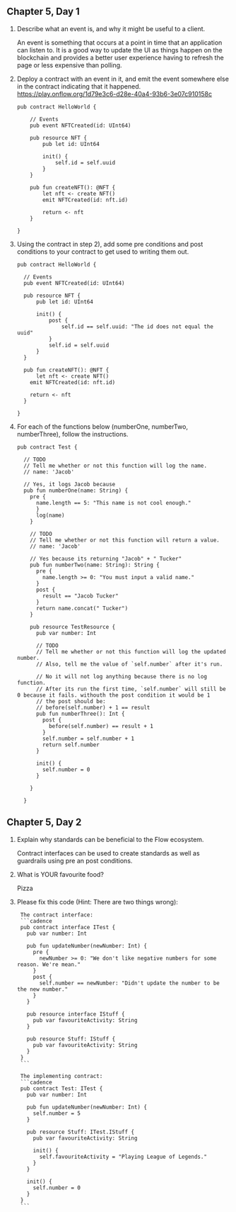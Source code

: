 ## Chapter 5, Day 1

1. Describe what an event is, and why it might be useful to a client.

    An event is something that occurs at a point in time that an application can listen to.  It is a good way to update the UI as things happen on the blockchain and provides a better user experience having to refresh the page or less expensive than polling.

2. Deploy a contract with an event in it, and emit the event somewhere else in the contract indicating that it happened.
https://play.onflow.org/1d79e3c6-d28e-40a4-93b6-3e07c910158c
    ```cadence
    pub contract HelloWorld {

        // Events
        pub event NFTCreated(id: UInt64)

        pub resource NFT {
            pub let id: UInt64

            init() {
                self.id = self.uuid
            }
        }

        pub fun createNFT(): @NFT {
            let nft <- create NFT()
            emit NFTCreated(id: nft.id)

            return <- nft
        }

    }
    ```
3. Using the contract in step 2), add some pre conditions and post conditions to your contract to get used to writing them out.
    ```cadence
    pub contract HelloWorld {

      // Events
      pub event NFTCreated(id: UInt64)

      pub resource NFT {
          pub let id: UInt64

          init() {
              post {
                  self.id == self.uuid: "The id does not equal the uuid"
              }
              self.id = self.uuid
          }
      }

      pub fun createNFT(): @NFT {
          let nft <- create NFT()
        emit NFTCreated(id: nft.id)

        return <- nft
      }

    }
    ```

  4. For each of the functions below (numberOne, numberTwo, numberThree), follow the instructions.

      ```cadence
      pub contract Test {

        // TODO
        // Tell me whether or not this function will log the name.
        // name: 'Jacob'

        // Yes, it logs Jacob because 
        pub fun numberOne(name: String) {
          pre {
            name.length == 5: "This name is not cool enough."
            }
            log(name)
          }

          // TODO
          // Tell me whether or not this function will return a value.
          // name: 'Jacob'

          // Yes because its returning "Jacob" + " Tucker"
          pub fun numberTwo(name: String): String {
            pre {
              name.length >= 0: "You must input a valid name."
            }
            post {
              result == "Jacob Tucker"
            }
            return name.concat(" Tucker")
          }

          pub resource TestResource {
            pub var number: Int

            // TODO
            // Tell me whether or not this function will log the updated number.
            // Also, tell me the value of `self.number` after it's run.

            // No it will not log anything because there is no log function.
            // After its run the first time, `self.number` will still be 0 because it fails. withouth the post condition it would be 1
            // the post should be:
            // before(self.number) + 1 == result
            pub fun numberThree(): Int {
              post {
                before(self.number) == result + 1
              }
              self.number = self.number + 1
              return self.number
            }

            init() {
              self.number = 0
            }

          }

        }
        ```
        
## Chapter 5, Day 2

1. Explain why standards can be beneficial to the Flow ecosystem.
    
    Contract interfaces can be used to create standards as well as guardrails using pre an post conditions.

2. What is YOUR favourite food?

    Pizza

3. Please fix this code (Hint: There are two things wrong):

        The contract interface:
        ```cadence
        pub contract interface ITest {
          pub var number: Int

          pub fun updateNumber(newNumber: Int) {
            pre {
              newNumber >= 0: "We don't like negative numbers for some reason. We're mean."
            }
            post {
              self.number == newNumber: "Didn't update the number to be the new number."
            }
          }

          pub resource interface IStuff {
            pub var favouriteActivity: String
          }

          pub resource Stuff: IStuff {
            pub var favouriteActivity: String
          }
        }
        ```

        The implementing contract:
        ```cadence
        pub contract Test: ITest {
          pub var number: Int

          pub fun updateNumber(newNumber: Int) {
            self.number = 5
          }

          pub resource Stuff: ITest.IStuff {
            pub var favouriteActivity: String

            init() {
              self.favouriteActivity = "Playing League of Legends."
            }
          }

          init() {
            self.number = 0
          }
        }
        ```
